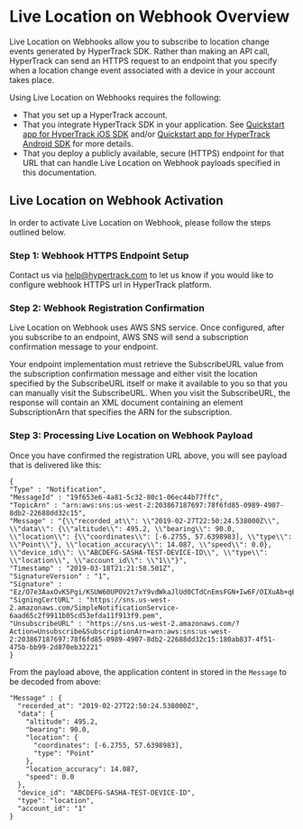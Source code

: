 # Live Location on Webhook Overview

Live Location on Webhooks allow you to subscribe to location change events generated by HyperTrack SDK. Rather than making an API call, HyperTrack can send an HTTPS request to an endpoint that you specify when a location change event associated with a device in your account takes place.

Using Live Location on Webhooks requires the following:

* That you set up a HyperTrack account.
* That you integrate HyperTrack SDK in your application. See [Quickstart app for HyperTrack iOS SDK](#quickstart-ios) and/or [Quickstart app for HyperTrack Android SDK](#quickstart-android) for more details.
* That you deploy a publicly available, secure (HTTPS) endpoint for that URL that can handle Live Location on Webhook payloads specified in this documentation.

## Live Location on Webhook Activation

In order to activate Live Location on Webhook, please follow the steps outlined below. 

### Step 1: Webhook HTTPS Endpoint Setup 

Contact us via help@hypertrack.com to let us know if you would like to configure webhook HTTPS url in HyperTrack platform. 

### Step 2: Webhook Registration Confirmation

Live Location on Webhook uses AWS SNS service. Once configured, after you subscribe to an endpoint, AWS SNS will send a subscription confirmation message to your endpoint. 

Your endpoint implementation must retrieve the SubscribeURL value from the subscription confirmation message and either visit the location specified by the SubscribeURL itself or make it available to you so that you can manually visit the SubscribeURL. When you visit the SubscribeURL, the response will contain an XML document containing an element SubscriptionArn that specifies the ARN for the subscription.

### Step 3: Processing Live Location on Webhook Payload

Once you have confirmed the registration URL above, you will see payload that is delivered like this:

```
{
"Type" : "Notification", 
"MessageId" : "19f653e6-4a81-5c32-80c1-06ec44b77ffc",
"TopicArn" : "arn:aws:sns:us-west-2:203867187697:78f6fd85-0989-4907-8db2-22688dd32c15",
"Message" : "{\\"recorded_at\\": \\"2019-02-27T22:50:24.538000Z\\", \\"data\\": {\\"altitude\\": 495.2, \\"bearing\\": 90.0, \\"location\\": {\\"coordinates\\": [-6.2755, 57.6398983], \\"type\\": \\"Point\\"}, \\"location_accuracy\\": 14.087, \\"speed\\": 0.0}, \\"device_id\\": \\"ABCDEFG-SASHA-TEST-DEVICE-ID\\", \\"type\\": \\"location\\", \\"account_id\\": \\"1\\"}",
"Timestamp" : "2019-03-18T21:21:58.501Z",
"SignatureVersion" : "1",
"Signature" : "Ez/O7e3AaxOvK5Pgi/KSUW60UPOV2t7xY9vdWkaJlUd0CTdCnEmsFGN+Iw6F/OIXuAb+qEemCy0py6qUMwqw8/AU3cY8quco1Ksc4MYFdkdTAv0MjPnwgFR2i8ziaNF/d4cpyUChgKsaiscg2yoDOkf5C0WhMzhVp+jkKjRYpvgpJb2xOCUTLuWvmKRooqxKo58pYak2KzSbTGbbIaGmLNJjR5HSOLZntGT7c51WS5l4kAuWNxJ1p2nad5SLbP76FDg1GTRWKSMxl5Sn1KWKcDspiKlXvMlnSIF/kZl2YDwXucLU+C69nZopgrnUc3+6AXIEZiOC/fCzJ+SDIf9n3w==",
"SigningCertURL" : "https://sns.us-west-2.amazonaws.com/SimpleNotificationService-6aad65c2f9911b05cd53efda11f913f9.pem",
"UnsubscribeURL" : "https://sns.us-west-2.amazonaws.com/?Action=Unsubscribe&SubscriptionArn=arn:aws:sns:us-west-2:203867187697:78f6fd85-0989-4907-8db2-22688dd32c15:180ab837-4f51-475b-bb99-2d870eb32221"
}
```

From the payload above, the application content in stored in the `Message` to be decoded from above:

```
"Message" : {
  "recorded_at": "2019-02-27T22:50:24.538000Z", 
  "data": {
    "altitude": 495.2, 
    "bearing": 90.0, 
    "location": {
      "coordinates": [-6.2755, 57.6398983], 
      "type": "Point"
    }, 
    "location_accuracy": 14.087, 
    "speed": 0.0
  }, 
  "device_id": "ABCDEFG-SASHA-TEST-DEVICE-ID", 
  "type": "location", 
  "account_id": "1"
}
```


